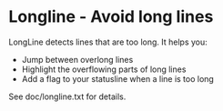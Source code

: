# Longline - Avoid long lines

LongLine detects lines that are too long. It helps you:

* Jump between overlong lines
* Highlight the overflowing parts of long lines
* Add a flag to your statusline when a line is too long

See doc/longline.txt for details.
